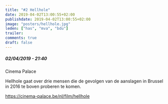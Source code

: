 ```yaml
---
title: "#2 Hellhole"
date: 2019-04-02T13:00:55+02:00
publishdate: 2019-04-02T13:00:55+02:00
image: "posters/hellhole.jpg"
leden: ["has", "mva", "bdu"]
trailer: 
comments: true
draft: false
---
```


##### 02/04/2019 - 21:40

Cinema Palace

Hellhole gaat over drie mensen die de gevolgen van de aanslagen
in Brussel in 2016 te boven proberen te komen.
<!--more-->

<https://cinema-palace.be/nl/film/hellhole>
